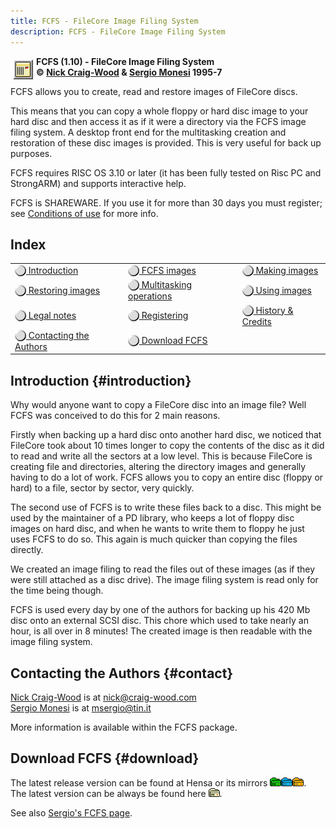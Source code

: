 ```yaml
---
title: FCFS - FileCore Image Filing System
description: FCFS - FileCore Image Filing System
---
```


<img src="../../icon/fcfs.gif" alt="[FCFS]" align="left" vspace="4" hspace="4" width="33" height="33" /> <strong>FCFS (1.10) - FileCore Image Filing System<br /> © <a href="mailto:nick@craig-wood.com">Nick Craig-Wood</a> &amp; <a href="mailto:msergio@tin.it">Sergio Monesi</a> 1995-7<br clear="left" /></strong>

FCFS allows you to create, read and restore images of FileCore discs.

This means that you can copy a whole floppy or hard disc image to your
hard disc and then access it as if it were a directory via the FCFS
image filing system. A desktop front end for the multitasking creation
and restoration of these disc images is provided. This is very useful
for back up purposes.

FCFS requires RISC OS 3.10 or later (it has been fully tested on Risc
PC and StrongARM) and supports interactive help.

FCFS is SHAREWARE. If you use it for more than 30 days you must
register; see <a href="legal.html">Conditions of use</a> for more
info.

## Index

<table border="0" width="100%">
<tr>
<td><a href="#introduction"><img src="../../icon/radiooff.gif" border="0" alt="*" align="top" width="18" height="18" /> Introduction</a><br /></td>
<td><a href="images/"><img src="../../icon/radiooff.gif" border="0" alt="*" align="top" width="18" height="18" /> FCFS images</a><br /></td>
<td><a href="making/"><img src="../../icon/radiooff.gif" border="0" alt="*" align="top" width="18" height="18" /> Making images</a><br /></td>
</tr>
  
<tr>
<td><a href="restoring/"><img src="../../icon/radiooff.gif" border="0" alt="*" align="top" width="18" height="18" /> Restoring images</a><br /></td>
<td><a href="multi/"><img src="../../icon/radiooff.gif" border="0" alt="*" align="top" width="18" height="18" /> Multitasking operations</a><br /></td>
<td><a href="using/"><img src="../../icon/radiooff.gif" border="0" alt="*" align="top" width="18" height="18" /> Using images</a><br /></td>
</tr>
  
<tr>
<td><a href="legal/"><img src="../../icon/radiooff.gif" border="0" alt="*" align="top" width="18" height="18" /> Legal notes</a><br /></td>
<td><a href="legal.html#registering"><img src="../../icon/radiooff.gif" border="0" alt="*" align="top" width="18" height="18" /> Registering</a><br /></td>
<td><a href="history/"><img src="../../icon/radiooff.gif" border="0" alt="*" align="top" width="18" height="18" /> History &amp; Credits</a><br /></td>
</tr>
  
<tr>
<td><a href="#contact"><img src="../../icon/radiooff.gif" border="0" alt="*" align="top" width="18" height="18" /> Contacting the Authors</a><br /></td>
<td><a href="#download"><img src="../../icon/radiooff.gif" border="0" alt="*" align="top" width="18" height="18" /> Download FCFS</a><br /></td>
</tr>
</table>

## Introduction {#introduction}

Why would anyone want to copy a FileCore disc into an image file? Well
FCFS was conceived to do this for 2 main reasons.

Firstly when backing up a hard disc onto another hard disc, we noticed
that FileCore took about 10 times longer to copy the contents of the
disc as it did to read and write all the sectors at a low level. This
is because FileCore is creating file and directories, altering the
directory images and generally having to do a lot of work. FCFS allows
you to copy an entire disc (floppy or hard) to a file, sector by
sector, very quickly.

The second use of FCFS is to write these files back to a disc. This
might be used by the maintainer of a PD library, who keeps a lot of
floppy disc images on hard disc, and when he wants to write them to
floppy he just uses FCFS to do so. This again is much quicker than
copying the files directly.

We created an image filing to read the files out of these images (as
if they were still attached as a disc drive). The image filing system
is read only for the time being though.

FCFS is used every day by one of the authors for backing up his 420 Mb
disc onto an external SCSI disc. This chore which used to take nearly
an hour, is all over in 8 minutes! The created image is then readable
with the image filing system.

## Contacting the Authors {#contact}

<a href="../index.html">Nick Craig-Wood</a> is at <a href="mailto:nick@craig-wood.com">nick@craig-wood.com</a><br />
<a href="http://www.monesi.com/sergio/">Sergio Monesi</a> is at <a href="mailto:msergio@tin.it">msergio@tin.it</a>

More information is available within the FCFS package.

## Download FCFS {#download}

The latest release version can be found at Hensa or its mirrors <a href="ftp://micros.hensa.ac.uk/micros/arch/riscos/d/d148/"><img src="../../icon/dl1.gif" alt="[1]" align="top" border="0" width="18" height="14" /></a><a href="ftp://ftp.demon.co.uk/pub/mirrors/hensa/micros/arch/riscos/d/d148/"><img src="../../icon/dl2.gif" alt="[2]" align="top" border="0" width="18" height="14" /></a><a href="ftp://sunsite.doc.ic.ac.uk/computing/systems/archimedes/collections/hensa/riscos/d/d148/"><img src="../../icon/dl3.gif" alt="[3]" align="top" border="0" width="18" height="14" /></a>.<br />
The latest version can be always be found here <a href="../../pub/riscos/"><img src="../../icon/dl0.gif" alt="[0]" align="top" border="0" width="18" height="14" /></a>.

See also <a href="http://www.monesi.com/sergio/fcfs.html">Sergio's FCFS page</a>.

